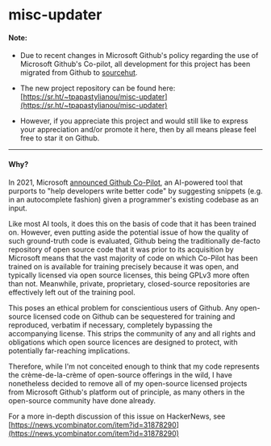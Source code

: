 # misc-updater

#### Note:

  - Due to recent changes in Microsoft Github's policy regarding the use of Microsoft Github's Co-pilot, all development for this project has been migrated from Github to [sourcehut](https://sourcehut.org).

  - The new project repository can be found here: [https://sr.ht/~tpapastylianou/misc-updater](https://sr.ht/~tpapastylianou/misc-updater)

  - However, if you appreciate this project and would still like to express your appreciation and/or promote it here, then by all means please feel free to star it on Github.

----

#### Why?

In 2021, Microsoft [announced Github Co-Pilot](https://www.onmsft.com/news/microsoft-introduces-github-copilot
), an AI-powered tool that purports to "help developers write better code" by suggesting snippets (e.g. in an autocomplete fashion) given a programmer's existing codebase as an input.

Like most AI tools, it does this on the basis of code that it has been trained on. However, even putting aside the potential issue of how the quality of such ground-truth code is evaluated, Github being the traditionally de-facto repository of open source code that it was prior to its acquisition by Microsoft means that the vast majority of code on which Co-Pilot has been trained on is available for training precisely because it was open, and typically licensed via open source licenses, this being GPLv3 more often than not. Meanwhile, private, proprietary, closed-source repositories are effectively left out of the training pool.

This poses an ethical problem for conscientious users of Github. Any open-source licensed code on Github can be sequestered for training and reproduced, verbatim if necessary, completely bypassing the accompanying license. This strips the community of any and all rights and obligations which open source licences are designed to protect, with potentially far-reaching implications.

Therefore, while I'm not conceited enough to think that my code represents the crème-de-la-crème of open-source offerings in the wild, I have nonetheless decided to remove all of my open-source licensed projects from Microsoft Github's platform out of principle, as many others in the open-source community have done already.

For a more in-depth discussion of this issue on HackerNews, see [https://news.ycombinator.com/item?id=31878290](https://news.ycombinator.com/item?id=31878290)
